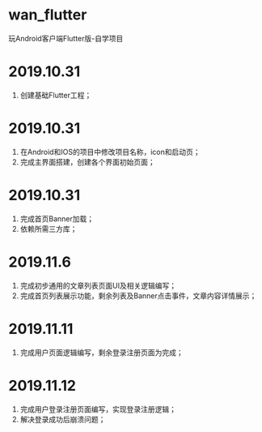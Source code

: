 # wan_flutter
玩Android客户端Flutter版-自学项目

# 2019.10.31
1. 创建基础Flutter工程；

# 2019.10.31
1. 在Android和IOS的项目中修改项目名称，icon和启动页；
2. 完成主界面搭建，创建各个界面初始页面；

# 2019.10.31
1. 完成首页Banner加载；
2. 依赖所需三方库；

# 2019.11.6
1. 完成初步通用的文章列表页面UI及相关逻辑编写；
2. 完成首页列表展示功能，剩余列表及Banner点击事件，文章内容详情展示；

# 2019.11.11
1. 完成用户页面逻辑编写，剩余登录注册页面为完成；

# 2019.11.12
1. 完成用户登录注册页面编写，实现登录注册逻辑；
2. 解决登录成功后崩溃问题；